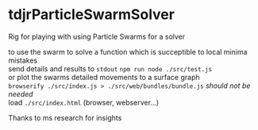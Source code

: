 # tdjrParticleSwarmSolver
Rig for playing with using Particle Swarms for a solver

to use the swarm to solve a function which is succeptible to local minima mistakes  
      send details and results to `stdout`
           `npm run node ./src/test.js`  
      or plot the swarms detailed movements to a surface graph  
           `browserify ./src/index.js > ./src/web/bundles/bundle.js`  _should not be needed_  
           load `./src/index.html` (browser, webserver...)  

Thanks to ms research for insights

